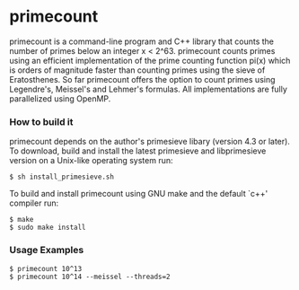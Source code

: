 primecount
==========
primecount is a command-line program and C++ library that counts the number of primes below an integer x < 2^63. primecount counts primes using an efficient implementation of the prime counting function pi(x) which is orders of magnitude faster than counting primes using the sieve of Eratosthenes. So far primecount offers the option to count primes using Legendre's, Meissel's and Lehmer's formulas. All implementations are fully parallelized using OpenMP.

### How to build it
primecount depends on the author's primesieve libary (version 4.3 or later). To download, build and install the latest primesieve and libprimesieve version on a Unix-like operating system run:
```
$ sh install_primesieve.sh
```
To build and install primecount using GNU make and the default `c++' compiler run:
```
$ make
$ sudo make install
```

### Usage Examples
```
$ primecount 10^13
$ primecount 10^14 --meissel --threads=2
```
